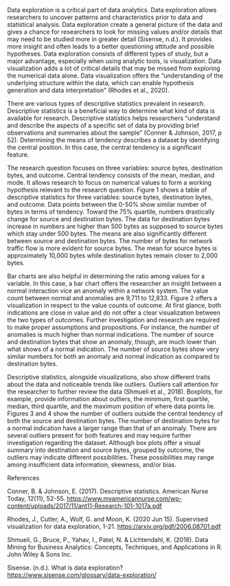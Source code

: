 Data exploration is a critical part of data analytics.  Data exploration allows researchers to uncover patterns and characteristics prior to data and statistical analysis.  Data exploration create a general picture of the data and gives a chance for researchers to look for missing values and/or details that may need to be studied more in greater detail (Sisense, n.d.).  It provides more insight and often leads to a better questioning attitude and possible hypotheses. Data exploration consists of different types of study, but a major advantage, especially when using analytic tools, is visualization.  Data visualization adds a lot of critical details that may be missed from exploring the numerical data alone.  Data visualization offers the “understanding of the underlying structure within the data, which can enable hypothesis generation and data interpretation” (Rhodes et al., 2020).  

There are various types of descriptive statistics prevalent in research.  Descriptive statistics is a beneficial way to determine what kind of data is available for research.  Descriptive statistics helps researchers “understand and describe the aspects of a specific set of data by providing brief observations and summaries about the sample” (Conner & Johnson, 2017, p 52).    Determining the means of tendency describes a dataset by identifying the central position.  In this case, the central tendency is a significant feature.  

The research question focuses on three variables: source bytes, destination bytes, and outcome.  Central tendency consists of the mean, median, and mode.  It allows research to focus on numerical values to form a working hypothesis relevant to the research question.   Figure 1 shows a table of descriptive statistics for three variables: source bytes, destination bytes, and outcome.  Data points between the 0-50% show similar number of bytes in terms of tendency.  Toward the 75% quartile, numbers drastically change for source and destination bytes.  The data for destination bytes increase in numbers are higher than 500 bytes as supposed to source bytes which stay under 500 bytes.  The means are also significantly different between source and destination bytes.  The number of bytes for network traffic flow is more evident for source bytes.  The mean for source bytes is approximately 10,000 bytes while destination bytes remain closer to 2,000 bytes.  


Bar charts are also helpful in determining the ratio among values for a variable.  In this case, a bar chart offers the researcher an insight between a normal interaction vice an anomaly within a network system.  The value count between normal and anomalies are 9,711 to 12,833.  Figure 2 offers a visualization in respect to the value counts of outcome.  At first glance, both indications are close in value and do not offer a clear visualization between the two types of outcomes.  Further investigation and research are required to make proper assumptions and propositions.  For instance, the number of anomalies is much higher than normal indications.  The number of source and destination bytes that show an anomaly, though, are much lower than what shows of a normal indication.  The number of source bytes show very similar numbers for both an anomaly and normal indication as compared to destination bytes.

Descriptive statistics, alongside visualizations, also show different traits about the data and noticeable trends like outliers.  Outliers call attention for the researcher to further review the data (Shmueli et al., 2018).  Boxplots, for example, provide information about outliers, the minimum, first quartile, median, third quartile, and the maximum position of where data points lie.  Figures 3 and 4 show the number of outliers outside the central tendency of both the source and destination bytes.  The number of destination bytes for a normal indication have a larger range than that of an anomaly.   There are several outliers present for both features and may require further investigation regarding the dataset.  Although box plots offer a visual summary into destination and source bytes, grouped by outcome, the outliers may indicate different possibilities.  These possibilities may range among insufficient data information, skewness, and/or bias. 

References

Conner, B. & Johnson, E.  (2017).  Descriptive statistics.  American Nurse Today, 12(11), 52-55. https://www.myamericannurse.com/wp-content/uploads/2017/11/ant11-Research-101-1017a.pdf 

Rhodes, J., Cutler, A., Wolf, G. and Moon, K.  (2020 Jun 15).  Supervised visualization for data exploration, 1-21.  https://arxiv.org/pdf/2006.08701.pdf

Shmueli, G., Bruce, P., Yahav, I., Patel, N. & Lichtendahl, K. (2018).  Data Mining for Business Analytics: Concepts, Techniques, and Applications in R.  John Wiley & Sons Inc.  

Sisense.  (n.d.).  What is data exploration?  https://www.sisense.com/glossary/data-exploration/


